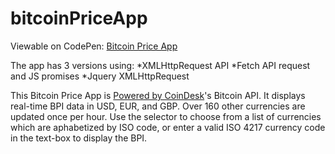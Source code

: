 # bitcoinPriceApp

Viewable on CodePen: [Bitcoin Price App](https://codepen.io/FreeFly/pen/gjogom)

The app has 3 versions using:
*XMLHttpRequest API
*Fetch API request and JS promises
*Jquery XMLHttpRequest


This Bitcoin Price App is [Powered by CoinDesk](https://www.coindesk.com/price/)'s Bitcoin API. It displays real-time BPI data in USD, EUR, and GBP. Over 160 other currencies are updated once per hour. Use the selector to choose from a list of currencies which are aphabetized by ISO code, or enter a valid ISO 4217 currency code in the text-box to display the BPI.
